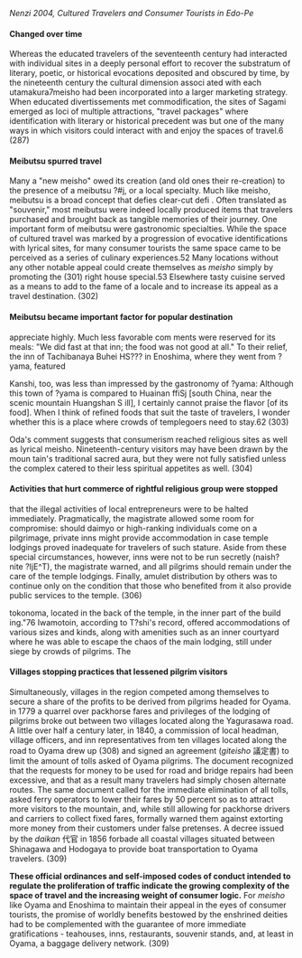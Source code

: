 *Nenzi 2004, Cultured Travelers and Consumer Tourists in Edo-Pe*

#### Changed over time
Whereas the educated travelers of the seventeenth century had interacted with individual sites in a deeply personal effort to recover the substratum of literary, poetic, or historical evocations deposited and obscured by time, by the nineteenth century the cultural dimension associ ated with each utamakura7meisho had been incorporated into a larger marketing strategy. When educated divertissements met commodification, the sites of Sagami emerged as loci of multiple attractions, "travel packages" where identification with literary or historical precedent was but one of the many ways in which visitors could interact with and enjoy the spaces of travel.6 (287)

#### Meibutsu spurred travel
Many a "new meisho" owed its creation (and old ones their re-creation) to the presence of a meibutsu ?#j, or a local specialty. Much like meisho, meibutsu is a broad concept that defies clear-cut defi . Often translated as "souvenir," most meibutsu were indeed locally produced items that travelers purchased and brought back as tangible memories of their journey. 
One important form of meibutsu were gastronomic specialties. While the space of cultured travel was marked by a progression of evocative identifications with lyrical sites, for many consumer tourists the same space came to be perceived as a series of culinary experiences.52 Many locations without any other notable appeal could create themselves as *meisho* simply by promoting the (301)
right house special.53 Elsewhere tasty cuisine served as a means to add to the fame of a locale and to increase its appeal as a travel destination. (302)

#### Meibutsu became important factor for popular destination
appreciate highly. Much less favorable com ments were reserved for its meals: "We did fast at that inn; the food was not good at all." To their relief, the inn of Tachibanaya Buhei HS??? in Enoshima, where they went from ?yama, featured

Kanshi, too, was less than impressed by the gastronomy of ?yama: Although this town of ?yama is compared to Huainan ffiSj [south China, near the scenic mountain Huangshan S ill], I certainly cannot praise the flavor [of its food]. When I think of refined foods that suit the taste of travelers, I wonder whether this is a place where crowds of templegoers need to stay.62 (303)

Oda's comment suggests that consumerism reached religious sites as well as lyrical meisho. Nineteenth-century visitors may have been drawn by the moun tain's traditional sacred aura, but they were not fully satisfied unless the complex catered to their less spiritual appetites as well. (304)

#### Activities that hurt commerce of rightful religious group were stopped
that the illegal activities of local entrepreneurs were to be halted immediately. Pragmatically, the magistrate allowed some room for compromise: should daimyo or high-ranking individuals come on a pilgrimage, private inns might provide accommodation in case temple lodgings proved inadequate for travelers of such stature. Aside from these special circumstances, however, inns were not to be run secretly (naish? nite ?IjE^T), the magistrate warned, and all pilgrims should remain under the care of the temple lodgings. Finally, amulet distribution by others was to continue only on the condition that those who benefited from it also provide public services to the temple. (306)


tokonoma, located in the back of the temple, in the inner part of the build ing."76 Iwamotoin, according to T?shi's record, offered accommodations of various sizes and kinds, along with amenities such as an inner courtyard where he was able to escape the chaos of the main lodging, still under siege by crowds of pilgrims. The

#### Villages stopping practices that lessened pilgrim visitors
Simultaneously, villages in the region competed among themselves to secure a share of the profits to be derived from pilgrims headed for Oyama. in 1779 a quarrel over packhorse fares and privileges of the lodging of pilgrims broke out between two villages located along the Yagurasawa road. A little over half a century later, in 1840, a commission of local headman, village officers, and inn representatives from ten villages located along the road to Oyama drew up (308)
and signed an agreement (*giteisho* 議定書) to limit the amount of tolls asked of Oyama pilgrims. The document recognized that the requests for money to be used for road and bridge repairs had been excessive, and that as a result many travelers had simply chosen alternate routes. The same document called for the immediate elimination of all tolls, asked ferry operators to lower their fares by 50 percent so as to attract more visitors to the mountain, and, while still allowing for packhorse drivers and carriers to collect fixed fares, formally warned them against extorting more money from their customers under false pretenses. A decree issued by the *daikan* 代官 in 1856 forbade all coastal villages situated between Shinagawa and Hodogaya to provide boat transportation to Oyama travelers. (309)

**These official ordinances and self-imposed codes of conduct intended to regulate the proliferation of traffic indicate the growing complexity of the space of travel and the increasing weight of consumer logic.** For *meisho* like Oyama and Enoshima to maintain their appeal in the eyes of consumer tourists, the promise of worldly benefits bestowed by the enshrined deities had to be complemented with the guarantee of more immediate gratifications - teahouses, inns, restaurants, souvenir stands, and, at least in Oyama, a baggage delivery network. (309)